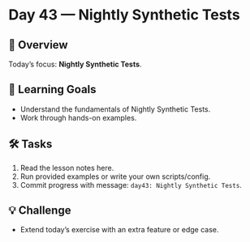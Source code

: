 # Day 43 — Nightly Synthetic Tests

## 📖 Overview
Today’s focus: **Nightly Synthetic Tests**.

## 🎯 Learning Goals
- Understand the fundamentals of Nightly Synthetic Tests.
- Work through hands-on examples.

## 🛠️ Tasks
1. Read the lesson notes here.
2. Run provided examples or write your own scripts/config.
3. Commit progress with message: `day43: Nightly Synthetic Tests`.

## 💡 Challenge
- Extend today’s exercise with an extra feature or edge case.

